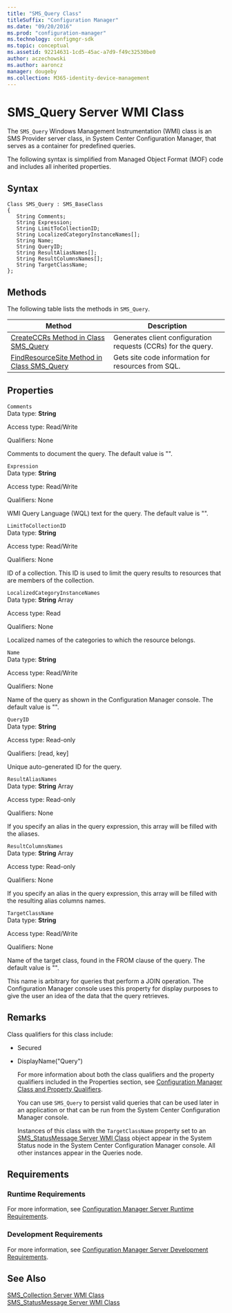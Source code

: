 ```yaml
---
title: "SMS_Query Class"
titleSuffix: "Configuration Manager"
ms.date: "09/20/2016"
ms.prod: "configuration-manager"
ms.technology: configmgr-sdk
ms.topic: conceptual
ms.assetid: 92214631-1cd5-45ac-a7d9-f49c32530be0
author: aczechowski
ms.author: aaroncz
manager: dougeby
ms.collection: M365-identity-device-management
---
```

# SMS_Query Server WMI Class
The `SMS_Query` Windows Management Instrumentation (WMI) class is an SMS Provider server class, in System Center Configuration Manager, that serves as a container for predefined queries.  

 The following syntax is simplified from Managed Object Format (MOF) code and includes all inherited properties.  

## Syntax  

```  
Class SMS_Query : SMS_BaseClass  
{  
   String Comments;  
   String Expression;  
   String LimitToCollectionID;  
   String LocalizedCategoryInstanceNames[];  
   String Name;  
   String QueryID;  
   String ResultAliasNames[];  
   String ResultColumnsNames[];  
   String TargetClassName;  
};  
```  

## Methods  
 The following table lists the methods in `SMS_Query`.  

|Method|Description|  
|------------|-----------------|  
|[CreateCCRs Method in Class SMS_Query](../../../../../develop/reference/core/clients/manage/createccrs-method-in-class-sms_query.md)|Generates client configuration requests (CCRs) for the query.|  
|[FindResourceSite Method in Class SMS_Query](../../../../../develop/reference/core/clients/manage/findresourcesite-method-in-class-sms_query.md)|Gets site code information for resources from SQL.|  

## Properties  
 `Comments`  
 Data type: **String**  

 Access type: Read/Write  

 Qualifiers: None  

 Comments to document the query. The default value is "".  

 `Expression`  
 Data type: **String**  

 Access type: Read/Write  

 Qualifiers: None  

 WMI Query Language (WQL) text for the query. The default value is "".  

 `LimitToCollectionID`  
 Data type: **String**  

 Access type: Read/Write  

 Qualifiers: None  

 ID of a collection. This ID is used to limit the query results to resources that are members of the collection.  

 `LocalizedCategoryInstanceNames`  
 Data type: **String** Array  

 Access type: Read  

 Qualifiers: None  

 Localized names of the categories to which the resource belongs.  

 `Name`  
 Data type: **String**  

 Access type: Read/Write  

 Qualifiers: None  

 Name of the query as shown in the Configuration Manager console. The default value is "".  

 `QueryID`  
 Data type: **String**  

 Access type: Read-only  

 Qualifiers: [read, key]  

 Unique auto-generated ID for the query.  

 `ResultAliasNames`  
 Data type: **String** Array  

 Access type: Read-only  

 Qualifiers: None  

 If you specify an alias in the query expression, this array will be filled with the aliases.  

 `ResultColumnsNames`  
 Data type: **String** Array  

 Access type: Read-only  

 Qualifiers: None  

 If you specify an alias in the query expression, this array will be filled with the resulting alias columns names.  

 `TargetClassName`  
 Data type: **String**  

 Access type: Read/Write  

 Qualifiers: None  

 Name of the target class, found in the FROM clause of the query. The default value is "".  

 This name is arbitrary for queries that perform a JOIN operation. The Configuration Manager console uses this property for display purposes to give the user an idea of the data that the query retrieves.  

## Remarks  
 Class qualifiers for this class include:  

- Secured  

- DisplayName("Query")  

  For more information about both the class qualifiers and the property qualifiers included in the Properties section, see [Configuration Manager Class and Property Qualifiers](../../../../../develop/reference/misc/class-and-property-qualifiers.md).  

  You can use `SMS_Query` to persist valid queries that can be used later in an application or that can be run from the System Center Configuration Manager console.  

  Instances of this class with the `TargetClassName` property set to an [SMS_StatusMessage Server WMI Class](../../../../../develop/reference/core/servers/manage/sms_statusmessage-server-wmi-class.md) object appear in the System Status node in the System Center Configuration Manager console. All other instances appear in the Queries node.  

## Requirements  

### Runtime Requirements  
 For more information, see [Configuration Manager Server Runtime Requirements](../../../../../develop/core/reqs/server-runtime-requirements.md).  

### Development Requirements  
 For more information, see [Configuration Manager Server Development Requirements](../../../../../develop/core/reqs/server-development-requirements.md).  

## See Also  
 [SMS_Collection Server WMI Class](../../../../../develop/reference/core/clients/collections/sms_collection-server-wmi-class.md)   
 [SMS_StatusMessage Server WMI Class](../../../../../develop/reference/core/servers/manage/sms_statusmessage-server-wmi-class.md)
